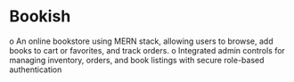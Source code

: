 # Bookish
o An online bookstore using MERN stack, allowing users to browse, add books to cart or favorites, and track orders. o Integrated admin controls for managing inventory, orders, and book listings with secure role-based authentication
